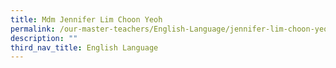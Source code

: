 ```yaml
---
title: Mdm Jennifer Lim Choon Yeoh
permalink: /our-master-teachers/English-Language/jennifer-lim-choon-yeoh/
description: ""
third_nav_title: English Language
---
```

